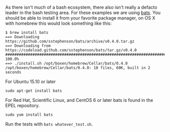 As there isn't much of a bash ecosystem, there also isn't really a defacto leader in the bash testing area. For these examples we are using [bats](https://github.com/sstephenson/bats). You should be able to install it from your favorite package manager, on OS X with homebrew this would look something like this:

```
$ brew install bats
==> Downloading
https://github.com/sstephenson/bats/archive/v0.4.0.tar.gz
==> Downloading from
https://codeload.github.com/sstephenson/bats/tar.gz/v0.4.0
######################################################################## 100.0%
==> ./install.sh /opt/boxen/homebrew/Cellar/bats/0.4.0
/opt/boxen/homebrew/Cellar/bats/0.4.0: 10 files, 60K, built in 2 seconds  
```

For Ubuntu 15.10 or later  
```
sudo apt-get install bats  
```

For Red Hat, Scientific Linux, and CentOS 6 or later bats is found in the EPEL repository.  
```
sudo yum install bats  
```

Run the tests with `bats whatever_test.sh`.  
